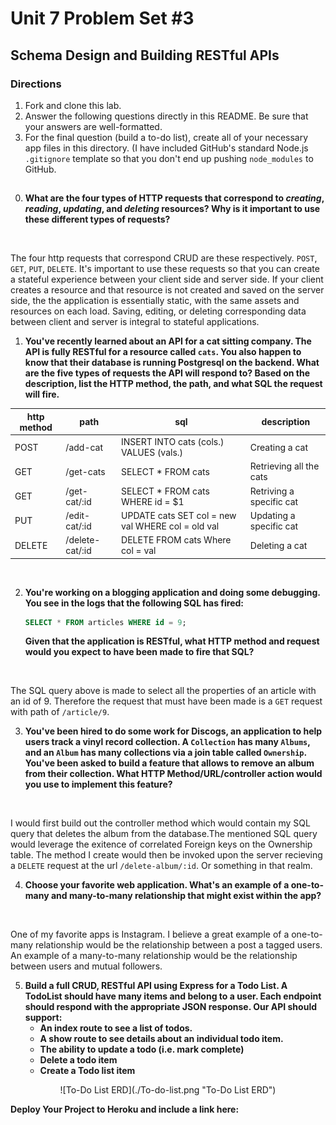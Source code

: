 # Unit 7 Problem Set #3
## Schema Design and Building RESTful APIs

### Directions
1. Fork and clone this lab.
2. Answer the following questions directly in this README. Be sure that your answers are well-formatted. 
3. For the final question (build a to-do list), create all of your necessary app files in this directory. (I have included GitHub's standard Node.js `.gitignore` template so that you don't end up pushing `node_modules` to GitHub. 

## 

0. **What are the four types of HTTP requests that correspond to _creating_, _reading_, _updating_, and _deleting_ resources? Why is it important to use these different types of requests?**
<br>

The four http requests that correspond CRUD are these respectively. `POST`, `GET`, `PUT`, `DELETE`. It's important to use these requests so that you can create a stateful experience between your client side and server side. If your client creates a resource and that resource is not created and saved on the server side, the the application is essentially static, with the same assets and resources on each load. Saving, editing, or deleting corresponding data between client and server is integral to stateful applications.


1. **You've recently learned about an API for a cat sitting company. The API is fully RESTful for a resource called `cats`. You also happen to know that their database is running Postgresql on the backend. What are the five types of requests the API will respond to? Based on the description, list the HTTP method, the path, and what SQL the request will fire.**

| http method  |  path          | sql                                              | description              |
|--------------|----------------|--------------------------------------------------|--------------------------|
|  POST        |/add-cat        |INSERT INTO cats (cols.) VALUES (vals.)           | Creating a cat           |
|  GET         |/get-cats       |SELECT * FROM cats                                | Retrieving all the cats  |
|  GET         |/get-cat/:id    |SELECT * FROM cats WHERE id = $1                  | Retriving a specific cat |
|  PUT         |/edit-cat/:id   |UPDATE cats SET col = new val WHERE col = old val | Updating a specific cat  |
|  DELETE      |/delete-cat/:id |DELETE FROM cats Where col = val                  | Deleting a cat           |

<br>

2. **You're working on a blogging application and doing some debugging. You see in the logs that the following SQL has fired:**

   ```sql
   SELECT * FROM articles WHERE id = 9;
   ```

   **Given that the application is RESTful, what HTTP method and request would you expect to have been made to fire that SQL?**
<br>

The SQL query above is made to select all the properties of an article with an id of 9. Therefore the request that must have been made is a `GET` request with path of `/article/9`.


3. **You've been hired to do some work for Discogs, an application to help users track a vinyl record collection. A `Collection` has many `Albums`, and an `Album` has many collections via a join table called `Ownership`. You've been asked to build a feature that allows to remove an album from their collection. What HTTP Method/URL/controller action would you use to implement this feature?**
<br>

I would first build out the controller method which would contain my SQL query that deletes the album from the database.The mentioned SQL query would leverage the exitence of correlated Foreign keys on the Ownership table. The method I create would then be invoked upon the server recieving a `DELETE` request at the url `/delete-album/:id`. Or something in that realm. 


4. **Choose your favorite web application. What's an example of a one-to-many and many-to-many relationship that might exist within the app?**
<br>

One of my favorite apps is Instagram. I believe a great example of a one-to-many relationship would be the relationship between a post a tagged users. An example of a many-to-many relationship would be the relationship between users and mutual followers.

5. **Build a full CRUD, RESTful API using Express for a Todo List. A TodoList should have many items and belong to a user. Each endpoint should respond with the appropriate JSON response. Our API should support:**
   * **An index route to see a list of todos.**
   * **A show route to see details about an individual todo item.**
   * **The ability to update a todo (i.e. mark complete)**
   * **Delete a todo item**
   * **Create a Todo list item**

<center>![To-Do List ERD](./To-do-list.png "To-Do List ERD")</center>

   **Deploy Your Project to Heroku and include a link here:**
